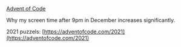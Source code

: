 [Advent of Code](https://adventofcode.com)

Why my screen time after 9pm in December increases significantly.

2021 puzzels: [https://adventofcode.com/2021](https://adventofcode.com/2021)